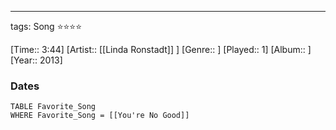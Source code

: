 ---
tags: Song ⭐⭐⭐⭐ 

[Time:: 3:44]
[Artist:: [[Linda Ronstadt]] ]
[Genre:: ]
[Played:: 1]
[Album:: ]
[Year:: 2013]
### Dates
````dataview
TABLE Favorite_Song
WHERE Favorite_Song = [[You're No Good]]
````